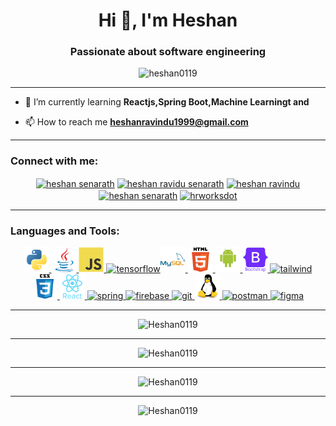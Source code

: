 <h1 align="center">Hi 👋, I'm Heshan</h1>
<h3 align="center">Passionate about software engineering</h3>

<p align="center"> <img src="https://komarev.com/ghpvc/?username=heshan0119&label=Profile%20views&color=0e75b6&style=flat" alt="heshan0119" /> </p>

---

- 🌱 I’m currently learning **Reactjs,Spring Boot,Machine Learningt and**

- 📫 How to reach me **heshanravindu1999@gmail.com**
---

<h3 align="left">Connect with me:</h3>
<p align="center">
<a href="https://www.linkedin.com/in/heshansenarath/" target="blank"><img align="center" src="https://raw.githubusercontent.com/rahuldkjain/github-profile-readme-generator/master/src/images/icons/Social/linked-in-alt.svg" alt="heshan senarath" height="30" width="40" /></a>
<a href="https://stackoverflow.com/users/15731465/heshan-ravidu-senarath" target="blank"><img align="center" src="https://raw.githubusercontent.com/rahuldkjain/github-profile-readme-generator/master/src/images/icons/Social/stack-overflow.svg" alt="heshan ravidu senarath" height="30" width="40" /></a>
<a href="https://www.kaggle.com/heshanravindu" target="blank"><img align="center" src="https://raw.githubusercontent.com/rahuldkjain/github-profile-readme-generator/master/src/images/icons/Social/kaggle.svg" alt="heshan ravindu" height="30" width="40" /></a>
<a href="https://www.facebook.com/heshansenarath99" target="blank"><img align="center" src="https://raw.githubusercontent.com/rahuldkjain/github-profile-readme-generator/master/src/images/icons/Social/facebook.svg" alt="heshan senarath" height="30" width="40" /></a>
<a href="https://www.hackerrank.com/profile/hrworksdot" target="blank"><img align="center" src="https://raw.githubusercontent.com/rahuldkjain/github-profile-readme-generator/master/src/images/icons/Social/hackerrank.svg" alt="hrworksdot" height="30" width="40" /></a>

  
</p>


---

<h3 align="left">Languages and Tools:</h3>
<p align="center"> <a href="https://developer.android.com" target="_blank" rel="noreferrer"> 
  <img src="https://raw.githubusercontent.com/devicons/devicon/master/icons/python/python-original.svg" alt="python" width="40" height="40"/> </a> <a href="https://reactjs.org/" target="_blank" rel="noreferrer">
    <img src="https://raw.githubusercontent.com/devicons/devicon/master/icons/java/java-original.svg" alt="java" width="40" height="40"/> </a> <a href="https://developer.mozilla.org/en-US/docs/Web/JavaScript" target="_blank" rel="noreferrer"><img src="https://raw.githubusercontent.com/devicons/devicon/master/icons/javascript/javascript-original.svg" alt="javascript" width="40" height="40"/> </a> <a href="https://www.linux.org/" target="_blank" rel="noreferrer"><img src="https://www.vectorlogo.zone/logos/tensorflow/tensorflow-icon.svg" alt="tensorflow" width="40" height="40"/><img src="https://raw.githubusercontent.com/devicons/devicon/master/icons/mysql/mysql-original-wordmark.svg" alt="mysql" width="40" height="40"/> </a> <a href="https://www.photoshop.com/en" target="_blank" rel="noreferrer">
      <img src="https://raw.githubusercontent.com/devicons/devicon/master/icons/html5/html5-original-wordmark.svg" alt="html5" width="40" height="40"/> </a> <a href="https://www.java.com" target="_blank" rel="noreferrer">
  <img src="https://raw.githubusercontent.com/devicons/devicon/master/icons/android/android-original-wordmark.svg" alt="android" width="40" height="40"/> </a> <a href="https://getbootstrap.com" target="_blank" rel="noreferrer"> 
    <img src="https://raw.githubusercontent.com/devicons/devicon/master/icons/bootstrap/bootstrap-plain-wordmark.svg" alt="bootstrap" width="40" height="40"/> </a> <a href="https://www.w3schools.com/css/" target="_blank" rel="noreferrer"><img src="https://www.vectorlogo.zone/logos/tailwindcss/tailwindcss-icon.svg" alt="tailwind" width="40" height="40"/> 
      <img src="https://raw.githubusercontent.com/devicons/devicon/master/icons/css3/css3-original-wordmark.svg" alt="css3" width="40" height="40"/> </a> <a href="https://www.figma.com/" target="_blank" rel="noreferrer"><img src="https://raw.githubusercontent.com/devicons/devicon/master/icons/react/react-original-wordmark.svg" alt="react" width="40" height="40"/> </a> <a href="https://spring.io/" target="_blank" rel="noreferrer"> 
                            <img src="https://www.vectorlogo.zone/logos/springio/springio-icon.svg" alt="spring" width="40" height="40"/> </a> <a href="https://tailwindcss.com/" target="_blank" rel="noreferrer">
                 <img src="https://www.vectorlogo.zone/logos/firebase/firebase-icon.svg" alt="firebase" width="40" height="40"/> </a> <a href="https://git-scm.com/" target="_blank" rel="noreferrer"> 
            <img src="https://www.vectorlogo.zone/logos/git-scm/git-scm-icon.svg" alt="git" width="40" height="40"/> </a> <a href="https://www.w3.org/html/" target="_blank" rel="noreferrer"> 
                              <img src="https://raw.githubusercontent.com/devicons/devicon/master/icons/linux/linux-original.svg" alt="linux" width="40" height="40"/> </a> <a href="https://www.mysql.com/" target="_blank" rel="noreferrer"> 
                                    <img src="https://www.vectorlogo.zone/logos/getpostman/getpostman-icon.svg" alt="postman" width="40" height="40"/> <img src="https://www.vectorlogo.zone/logos/figma/figma-icon.svg" alt="figma" width="40" height="40"/> </a> <a href="https://firebase.google.com/" target="_blank" rel="noreferrer"> </a> <a href="https://www.python.org" target="_blank" rel="noreferrer">    </a> <a href="https://www.tensorflow.org" target="_blank" rel="noreferrer"> 
                               </a> </p>

---
<div align="center">
  <span align="center">
    <img src="https://github-readme-stats.vercel.app/api/top-langs/?username=Heshan0119&langs_count=8&layout=compact&theme=tokyonight&hide_border=true" alt="Heshan0119"/>
  </span>
</div>

---

  <div align="center">
    <img src="https://github-readme-stats.vercel.app/api?username=Heshan0119&show_icons=true&theme=tokyonight&hide_border=true&include_all_commits=true&count_private=true" alt="Heshan0119"/>
  </div>

---

<div align="center">
    <img src = "https://streak-stats.demolab.com/?user=Heshan0119&theme=tokyonight&hide_border=true" alt = "Heshan0119"/> 
  </div>

---

<div align = "center">
    <img src = "https://github-profile-trophy.vercel.app/?username=Heshan0119&theme=dracula&no-frame=true&no-bg=true&margin-w=2&column=-1" alt = "Heshan0119"/> 
</div>
